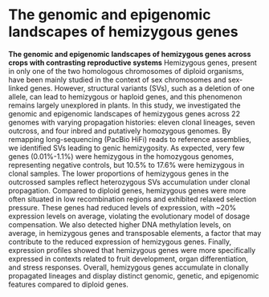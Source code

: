 # The genomic and epigenomic landscapes of hemizygous genes
**The genomic and epigenomic landscapes of hemizygous genes across crops with contrasting reproductive systems**
Hemizygous genes, present in only one of the two homologous chromosomes of diploid organisms, have been mainly studied in the context of sex chromosomes and sex-linked genes. However, structural variants (SVs), such as a deletion of one allele, can lead to hemizygous or haploid genes, and this phenomenon remains largely unexplored in plants. In this study, we investigated the genomic and epigenomic landscapes of hemizygous genes across 22 genomes with varying propagation histories: eleven clonal lineages, seven outcross, and four inbred and putatively homozygous genomes. By remapping long-sequencing (PacBio HiFi) reads to reference assemblies, we identified SVs leading to genic hemizygosity. As expected, very few genes (0.01%-1.1%) were hemizygous in the homozygous genomes, representing negative controls, but 10.5% to 17.6% were hemizygous in clonal samples. The lower proportions of hemizygous genes in the outcrossed samples reflect heterozygous SVs accumulation under clonal propagation. Compared to diploid genes, hemizygous genes were more often situated in low recombination regions and exhibited relaxed selection pressure. These genes had reduced levels of expression, with ~20% expression levels on average, violating the evolutionary model of dosage compensation. We also detected higher DNA methylation levels, on average, in hemizygous genes and transposable elements, a factor that may contribute to the reduced expression of hemizygous genes. Finally, expression profiles showed that hemizygous genes were more specifically expressed in contexts related to fruit development, organ differentiation, and stress responses. Overall, hemizygous genes accumulate in clonally propagated lineages and display distinct genomic, genetic, and epigenomic features compared to diploid genes.
